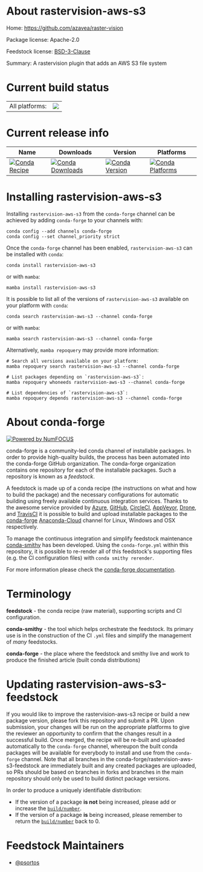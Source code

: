 About rastervision-aws-s3
=========================

Home: https://github.com/azavea/raster-vision

Package license: Apache-2.0

Feedstock license: [BSD-3-Clause](https://github.com/conda-forge/rastervision-aws-s3-feedstock/blob/main/LICENSE.txt)

Summary: A rastervision plugin that adds an AWS S3 file system

Current build status
====================


<table><tr><td>All platforms:</td>
    <td>
      <a href="https://dev.azure.com/conda-forge/feedstock-builds/_build/latest?definitionId=14556&branchName=main">
        <img src="https://dev.azure.com/conda-forge/feedstock-builds/_apis/build/status/rastervision-aws-s3-feedstock?branchName=main">
      </a>
    </td>
  </tr>
</table>

Current release info
====================

| Name | Downloads | Version | Platforms |
| --- | --- | --- | --- |
| [![Conda Recipe](https://img.shields.io/badge/recipe-rastervision--aws--s3-green.svg)](https://anaconda.org/conda-forge/rastervision-aws-s3) | [![Conda Downloads](https://img.shields.io/conda/dn/conda-forge/rastervision-aws-s3.svg)](https://anaconda.org/conda-forge/rastervision-aws-s3) | [![Conda Version](https://img.shields.io/conda/vn/conda-forge/rastervision-aws-s3.svg)](https://anaconda.org/conda-forge/rastervision-aws-s3) | [![Conda Platforms](https://img.shields.io/conda/pn/conda-forge/rastervision-aws-s3.svg)](https://anaconda.org/conda-forge/rastervision-aws-s3) |

Installing rastervision-aws-s3
==============================

Installing `rastervision-aws-s3` from the `conda-forge` channel can be achieved by adding `conda-forge` to your channels with:

```
conda config --add channels conda-forge
conda config --set channel_priority strict
```

Once the `conda-forge` channel has been enabled, `rastervision-aws-s3` can be installed with `conda`:

```
conda install rastervision-aws-s3
```

or with `mamba`:

```
mamba install rastervision-aws-s3
```

It is possible to list all of the versions of `rastervision-aws-s3` available on your platform with `conda`:

```
conda search rastervision-aws-s3 --channel conda-forge
```

or with `mamba`:

```
mamba search rastervision-aws-s3 --channel conda-forge
```

Alternatively, `mamba repoquery` may provide more information:

```
# Search all versions available on your platform:
mamba repoquery search rastervision-aws-s3 --channel conda-forge

# List packages depending on `rastervision-aws-s3`:
mamba repoquery whoneeds rastervision-aws-s3 --channel conda-forge

# List dependencies of `rastervision-aws-s3`:
mamba repoquery depends rastervision-aws-s3 --channel conda-forge
```


About conda-forge
=================

[![Powered by
NumFOCUS](https://img.shields.io/badge/powered%20by-NumFOCUS-orange.svg?style=flat&colorA=E1523D&colorB=007D8A)](https://numfocus.org)

conda-forge is a community-led conda channel of installable packages.
In order to provide high-quality builds, the process has been automated into the
conda-forge GitHub organization. The conda-forge organization contains one repository
for each of the installable packages. Such a repository is known as a *feedstock*.

A feedstock is made up of a conda recipe (the instructions on what and how to build
the package) and the necessary configurations for automatic building using freely
available continuous integration services. Thanks to the awesome service provided by
[Azure](https://azure.microsoft.com/en-us/services/devops/), [GitHub](https://github.com/),
[CircleCI](https://circleci.com/), [AppVeyor](https://www.appveyor.com/),
[Drone](https://cloud.drone.io/welcome), and [TravisCI](https://travis-ci.com/)
it is possible to build and upload installable packages to the
[conda-forge](https://anaconda.org/conda-forge) [Anaconda-Cloud](https://anaconda.org/)
channel for Linux, Windows and OSX respectively.

To manage the continuous integration and simplify feedstock maintenance
[conda-smithy](https://github.com/conda-forge/conda-smithy) has been developed.
Using the ``conda-forge.yml`` within this repository, it is possible to re-render all of
this feedstock's supporting files (e.g. the CI configuration files) with ``conda smithy rerender``.

For more information please check the [conda-forge documentation](https://conda-forge.org/docs/).

Terminology
===========

**feedstock** - the conda recipe (raw material), supporting scripts and CI configuration.

**conda-smithy** - the tool which helps orchestrate the feedstock.
                   Its primary use is in the construction of the CI ``.yml`` files
                   and simplify the management of *many* feedstocks.

**conda-forge** - the place where the feedstock and smithy live and work to
                  produce the finished article (built conda distributions)


Updating rastervision-aws-s3-feedstock
======================================

If you would like to improve the rastervision-aws-s3 recipe or build a new
package version, please fork this repository and submit a PR. Upon submission,
your changes will be run on the appropriate platforms to give the reviewer an
opportunity to confirm that the changes result in a successful build. Once
merged, the recipe will be re-built and uploaded automatically to the
`conda-forge` channel, whereupon the built conda packages will be available for
everybody to install and use from the `conda-forge` channel.
Note that all branches in the conda-forge/rastervision-aws-s3-feedstock are
immediately built and any created packages are uploaded, so PRs should be based
on branches in forks and branches in the main repository should only be used to
build distinct package versions.

In order to produce a uniquely identifiable distribution:
 * If the version of a package **is not** being increased, please add or increase
   the [``build/number``](https://docs.conda.io/projects/conda-build/en/latest/resources/define-metadata.html#build-number-and-string).
 * If the version of a package **is** being increased, please remember to return
   the [``build/number``](https://docs.conda.io/projects/conda-build/en/latest/resources/define-metadata.html#build-number-and-string)
   back to 0.

Feedstock Maintainers
=====================

* [@psortos](https://github.com/psortos/)

